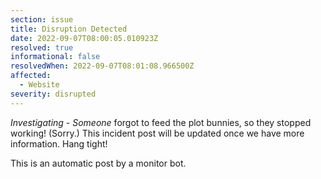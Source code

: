 ```yaml
---
section: issue
title: Disruption Detected
date: 2022-09-07T08:00:05.010923Z
resolved: true
informational: false
resolvedWhen: 2022-09-07T08:01:08.966500Z
affected:
  - Website
severity: disrupted
---
```

*Investigating* - _Someone_ forgot to feed the plot bunnies, so they stopped working! (Sorry.) This incident post will be updated once we have more information. Hang tight!

This is an automatic post by a monitor bot.
        